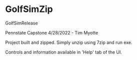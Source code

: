 # GolfSimZip
GolfSimRelease

Pennstate Capstone 4/28/2022 - Tim Myotte

Project built and zipped. Simply unzip using 7zip and run exe. 

Controls and information available in 'Help' tab of the UI. 
